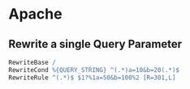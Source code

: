 # Apache

## Rewrite a single Query Parameter

```apache
RewriteBase /
RewriteCond %{QUERY_STRING} ^(.*)a=10&b=20(.*)$
RewriteRule ^(.*)$ $1?%1a=50&b=100%2 [R=301,L]
```